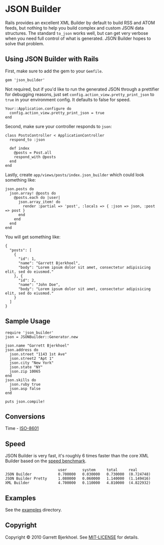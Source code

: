 # JSON Builder
Rails provides an excellent XML Builder by default to build RSS and ATOM feeds, but nothing to help you build complex and custom JSON data structures. The standard `to_json` works well, but can get very verbose when you need full control of what is generated. JSON Builder hopes to solve that problem.

## Using JSON Builder with Rails
First, make sure to add the gem to your `Gemfile`.

    gem 'json_builder'

Not required, but if you'd like to run the generated JSON through a prettifier for debugging reasons, just set `config.action_view.pretty_print_json` to `true` in your environment config. It defaults to false for speed.

    Your::Application.configure do
      config.action_view.pretty_print_json = true
    end

Second, make sure your controller responds to `json`:

    class PostsController < ApplicationController
      respond_to :json
      
      def index
        @posts = Post.all
        respond_with @posts
      end
    end

Lastly, create `app/views/posts/index.json_builder` which could look something like:
    
    json.posts do
      json.array! @posts do
        @posts.each do |user|
          json.array_item! do
            render :partial => 'post', :locals => { :json => json, :post => post }
          end
        end
      end
    end

You will get something like:

    {
      "posts": [
        {
          "id": 1,
          "name": "Garrett Bjerkhoel",
          "body": "Lorem ipsum dolor sit amet, consectetur adipisicing elit, sed do eiusmod."
        }, {
          "id": 2,
          "name": "John Doe",
          "body": "Lorem ipsum dolor sit amet, consectetur adipisicing elit, sed do eiusmod."
        }
      ]
    }

## Sample Usage

    require 'json_builder'
    json = JSONBuilder::Generator.new

    json.name "Garrett Bjerkhoel"
    json.address do
      json.street "1143 1st Ave"
      json.street2 "Apt 1"
      json.city "New York"
      json.state "NY"
      json.zip 10065
    end
    json.skills do
      json.ruby true
      json.asp false
    end
    
    puts json.compile!

## Conversions

Time - [ISO-8601](http://en.wikipedia.org/wiki/ISO_8601)

## Speed
JSON Builder is very fast, it's roughly 6 times faster than the core XML Builder based on the [speed benchmark](http://github.com/dewski/json_builder/blob/master/test/benchmarks/speed.rb).

                            user       system     total     real
    JSON Builder            0.700000   0.030000   0.730000  (0.724748)
    JSON Builder Pretty     1.080000   0.060000   1.140000  (1.149416)
    XML Builder             4.700000   0.110000   4.810000  (4.822932)

## Examples
See the [examples](http://github.com/dewski/json_builder/tree/master/examples) directory.

## Copyright
Copyright © 2010 Garrett Bjerkhoel. See [MIT-LICENSE](http://github.com/dewski/json_builder/blob/master/MIT-LICENSE) for details.